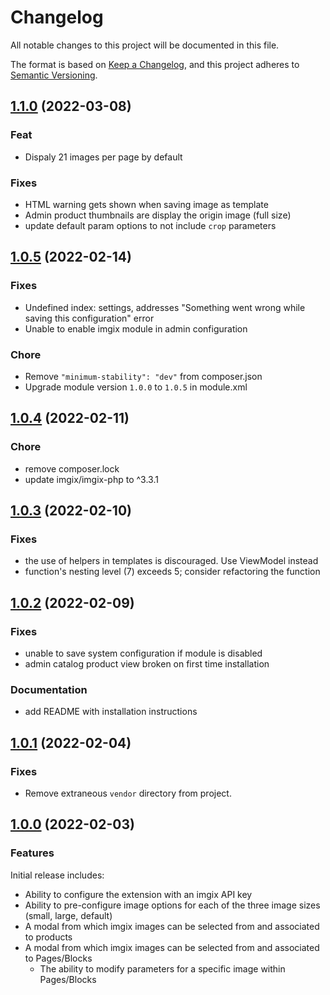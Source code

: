 # Changelog

All notable changes to this project will be documented in this file.

The format is based on [Keep a Changelog](https://keepachangelog.com/en/1.0.0/),
and this project adheres to [Semantic Versioning](https://semver.org/spec/v2.0.0.html).

## [1.1.0](https://github.com/imgix/magento/compare/v1.0.5...v1.0.6) (2022-03-08)

### Feat

- Dispaly 21 images per page by default

### Fixes

- HTML warning gets shown when saving image as template
- Admin product thumbnails are display the origin image (full size)
- update default param options to not include `crop` parameters

## [1.0.5](https://github.com/imgix/magento/compare/v1.0.4...v1.0.5) (2022-02-14)

### Fixes

- Undefined index: settings, addresses "Something went wrong while saving this configuration" error
- Unable to enable imgix module in admin configuration

### Chore

- Remove `"minimum-stability": "dev"` from composer.json
- Upgrade module version `1.0.0` to `1.0.5` in module.xml

## [1.0.4](https://github.com/imgix/magento/compare/v1.0.3...v1.0.4) (2022-02-11)

### Chore

- remove composer.lock
- update imgix/imgix-php to ^3.3.1

## [1.0.3](https://github.com/imgix/magento/compare/v1.0.2...v1.0.3) (2022-02-10)

### Fixes

- the use of helpers in templates is discouraged. Use ViewModel instead
- function's nesting level (7) exceeds 5; consider refactoring the function

## [1.0.2](https://github.com/imgix/magento/compare/v1.0.1...v1.0.2) (2022-02-09)

### Fixes

- unable to save system configuration if module is disabled
- admin catalog product view broken on first time installation

### Documentation

- add README with installation instructions

## [1.0.1](https://github.com/imgix/magento/compare/v1.0.0...v1.0.1) (2022-02-04)

### Fixes

- Remove extraneous `vendor` directory from project.

## [1.0.0](https://github.com/imgix/magento/compare/7f3ce203846b1592bba0ba7471573ede61d0b997...v1.0.0) (2022-02-03)

### Features

Initial release includes:
- Ability to configure the extension with an imgix API key
- Ability to pre-configure image options for each of the three image sizes (small, large, default)
- A modal from which imgix images can be selected from and associated to products
- A modal from which imgix images can be selected from and associated to Pages/Blocks
  - The ability to modify parameters for a specific image within Pages/Blocks
